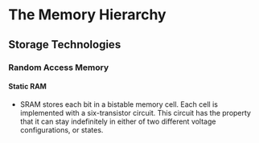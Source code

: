 # The Memory Hierarchy

## Storage Technologies

### Random Access Memory

#### Static RAM
* SRAM stores each bit in a bistable memory cell. Each cell is implemented with a six-transistor circuit. This circuit has the property that it can stay indefinitely in either of two different voltage configurations, or states.
